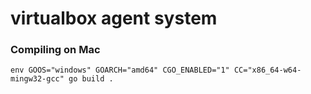 # virtualbox agent system <br/>
### Compiling on Mac
`env GOOS="windows" GOARCH="amd64" CGO_ENABLED="1" CC="x86_64-w64-mingw32-gcc" go build .`